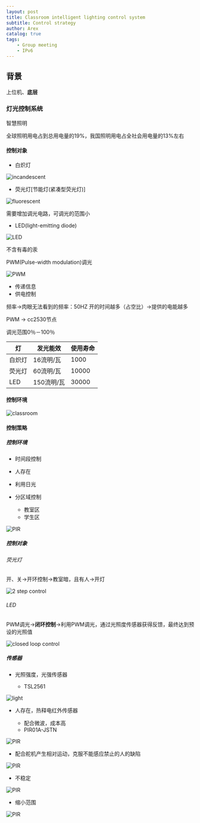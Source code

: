 ```yaml
---
layout: post
title: Classroom intelligent lighting control system
subtitle: Control strategy
author: Arex
catalog: true
tags:
    - Group meeting
    - IPv6
---
```


## 背景

上位机、**底层**

### 灯光控制系统

智慧照明

全球照明用电占到总用电量的19%，我国照明用电占全社会用电量的13%左右

#### 控制对象

* 白炽灯

![incandescent](/img/in-post/incandescent-light-bulb.png)

* 荧光灯[节能灯(紧凑型荧光灯)]

![fluorescent](/img/in-post/fluorescent-lamps-artistic.jpg)

需要增加调光电路，可调光的范围小

* LED(light-emitting diode)

![LED](/img/in-post/LED.jpg)

不含有毒的汞

PWM(Pulse-width modulation)调光

![PWM](/img/in-post/led-pwm.png)

* 传递信息
* 供电控制

频率->肉眼无法看到的频率：50HZ
开的时间越多（占空比）->提供的电能越多

PWM -> cc2530节点

调光范围0％－100％

|灯|发光能效|使用寿命|
|---|---|---|
|白炽灯|16流明/瓦|1000|
|荧光灯|60流明/瓦|10000|
|LED|150流明/瓦|30000|

#### 控制环境

![classroom](/img/in-post/classroom-reality.jpg)

#### 控制策略

##### 控制环境

* 时间段控制
* 人存在
* 利用日光
* 分区域控制

  	* 教室区
  	* 学生区

![PIR](/img/in-post/pir-motor-module.jpeg)

##### 控制对象

###### 荧光灯 

开、关->开环控制->教室暗，且有人->开灯

![2 step control](/img/in-post/2-step-control.png)

###### LED 

PWM调光->**闭环控制**->利用PWM调光，通过光照度传感器获得反馈，最终达到预设的光照值

![closed loop control](/img/in-post/closed-loop-control.gif)

##### 传感器

* 光照强度，光强传感器

	* TSL2561

![light](/img/in-post/tsl2561-1.jpg)

* 人存在，热释电红外传感器

  	* 配合微波，成本高
	* PIR01A-JSTN

![PIR](/img/in-post/pir-sensor.jpg)

* 配合舵机产生相对运动，克服不能感应禁止的人的缺陷

![PIR](/img/in-post/pir-motor.jpeg)

* 不稳定 

![PIR](/img/in-post/pir-motor-black.jpeg)

* 缩小范围

![PIR](/img/in-post/pir-motor-mask.jpeg)
